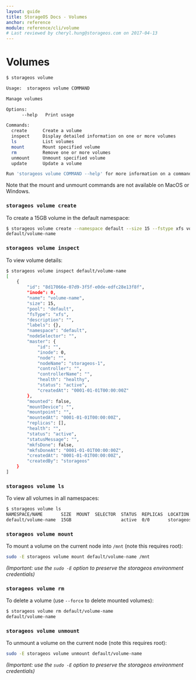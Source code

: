 ```yaml
---
layout: guide
title: StorageOS Docs - Volumes
anchor: reference
module: reference/cli/volume
# Last reviewed by cheryl.hung@storageos.com on 2017-04-13
---
```


# Volumes

```bash
$ storageos volume

Usage:	storageos volume COMMAND

Manage volumes

Options:
      --help   Print usage

Commands:
  create      Create a volume
  inspect     Display detailed information on one or more volumes
  ls          List volumes
  mount       Mount specified volume
  rm          Remove one or more volumes
  unmount     Unmount specified volume
  update      Update a volume

Run 'storageos volume COMMAND --help' for more information on a command.
```

Note that the mount and unmount commands are not available on MacOS or Windows.

### `storageos volume create`

To create a 15GB volume in the default namespace:

```bash
$ storageos volume create --namespace default --size 15 --fstype xfs volume-name
default/volume-name
```

### `storageos volume inspect`

To view volume details:

```bash
$ storageos volume inspect default/volume-name
[
    {
        "id": "8d17066e-07d9-3f5f-e0de-edfc28e13f8f",
        "inode": 0,
        "name": "volume-name",
        "size": 15,
        "pool": "default",
        "fsType": "xfs",
        "description": "",
        "labels": {},
        "namespace": "default",
        "nodeSelector": "",
        "master": {
            "id": "",
            "inode": 0,
            "node": "",
            "nodeName": "storageos-1",
            "controller": "",
            "controllerName": "",
            "health": "healthy",
            "status": "active",
            "createdAt": "0001-01-01T00:00:00Z"
        },
        "mounted": false,
        "mountDevice": "",
        "mountpoint": "",
        "mountedAt": "0001-01-01T00:00:00Z",
        "replicas": [],
        "health": "",
        "status": "active",
        "statusMessage": "",
        "mkfsDone": false,
        "mkfsDoneAt": "0001-01-01T00:00:00Z",
        "createdAt": "0001-01-01T00:00:00Z",
        "createdBy": "storageos"
    }
]
```


### `storageos volume ls`

To view all volumes in all namespaces:

```bash
$ storageos volume ls 
NAMESPACE/NAME       SIZE  MOUNT  SELECTOR  STATUS  REPLICAS  LOCATION
default/volume-name  15GB                   active  0/0       storageos-1 (healthy)
```

### `storageos volume mount`

To mount a volume on the current node into `/mnt` (note this requires root):

```bash
sudo -E storageos volume mount default/volume-name /mnt
```

*(Important: use the `sudo -E` option to preserve the storageos environment credentials)*

### `storageos volume rm`

To delete a volume (use `--force` to delete mounted volumes):

```bash
$ storageos volume rm default/volume-name
default/volume-name
```

### `storageos volume unmount`

To unmount a volume on the current node (note this requires root):

```bash
sudo -E storageos volume unmount default/volume-name
```

*(Important: use the `sudo -E` option to preserve the storageos environment credentials)*
